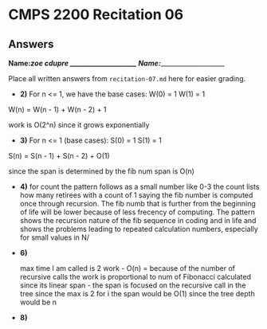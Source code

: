 # CMPS 2200 Recitation 06
## Answers

**Name:**_____zoe cdupre ____________________
**Name:**_________________________


Place all written answers from `recitation-07.md` here for easier grading.



- **2)**
For n <= 1, we have the base cases:
W(0) = 1
W(1) = 1

W(n) = W(n - 1) + W(n - 2) + 1

work is O(2^n) since it grows exponentially 
- **3)**
For n <= 1 (base cases):
S(0) = 1
S(1) = 1

S(n) = S(n - 1) + S(n - 2) + O(1)

since the span is determined by the fib num span is O(n)

- **4)**
for count the pattern follows as a small number like 0-3 the count lists how many retirees with a count of 1 saying the fib number is computed once through recursion. The fib numb that is further from the beginning of life will be lower because of less frecency of computing. The pattern shows the recursion nature of the fib sequence in coding and in life and shows the problems leading to repeated calculation numbers, especially for small values in N/
- **6)**

  max time I am called is 2
work - O(n) = because of the number of recursive calls the work is proportional to num of Fibonacci calculated since its linear
span - the span is focused on the recursive call in the tree since the max is 2 for i the span would be O(1) since the tree depth would be n
- **8)**
